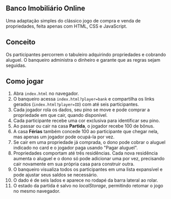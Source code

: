 ## Banco Imobiliário Online

Uma adaptação simples do clássico jogo de compra e venda de propriedades, feita apenas com HTML, CSS e JavaScript.

## Conceito

Os participantes percorrem o tabuleiro adquirindo propriedades e cobrando aluguel. O banqueiro administra o dinheiro e garante que as regras sejam seguidas.

## Como jogar

1. Abra `index.html` no navegador.
2. O banqueiro acessa `index.html?player=bank` e compartilha os links gerados (`index.html?player=ID`) com até seis participantes.
3. Cada jogador rola os dados, seu pino se move e pode comprar a propriedade em que cair, quando disponível.
4. Cada participante recebe uma cor exclusiva para identificar seu pino.
5. Ao passar ou cair na casa **Partida**, o jogador recebe 100 de bônus.
6. A casa **Férias** também concede 100 ao participante que chegar nela, mas apenas um jogador pode ocupá-la por vez.
7. Se cair em uma propriedade já comprada, o dono pode cobrar o aluguel indicado no card e o jogador paga usando "Pagar aluguel".
8. Propriedades comportam até três residências. Cada nova residência aumenta o aluguel e o dono só pode adicionar uma por vez, precisando cair novamente em sua própria casa para construir outra.
9. O banqueiro visualiza todos os participantes em uma lista expansível e pode ajustar seus saldos se necessário.
10. O dado é de seis lados e aparece no rodapé da barra lateral ao rolar.
11. O estado da partida é salvo no *localStorage*, permitindo retomar o jogo no mesmo navegador.
